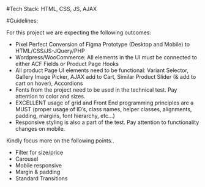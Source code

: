 #Tech Stack: HTML, CSS, JS, AJAX

#Guidelines:

For this project we are expecting the following outcomes: 

- Pixel Perfect Conversion of Figma Prototype (Desktop and Mobile) to HTML/CSS/JS-JQuery/PHP
- Wordpress/WooCommerce: All elements in the UI must be connected to either ACF Fields or Product Page Hooks
- All product Page UI elements need to be functional: Variant Selector, Gallery Image Picker, AJAX add to Cart, Similar Product Slider (& add to cart on hover), Accordions
- Fonts from the project need to be used in the technical test. Pay attention to color and sizes.
- EXCELLENT usage of grid and Front End programming principles are a MUST (proper usage of ID’s, class names, helper classes, alignments, padding, margins, font hierarchy, etc...)
- Responsive styling is also a part of the test. Pay attention to functionality changes on mobile.

Kindly focus more on the following points.. 

- Filter for size/price
- Carousel
- Mobile responsive
- Margin & padding
- Standard Transitions
